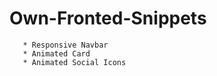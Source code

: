 # Own-Fronted-Snippets

       * Responsive Navbar
       * Animated Card
       * Animated Social Icons 
